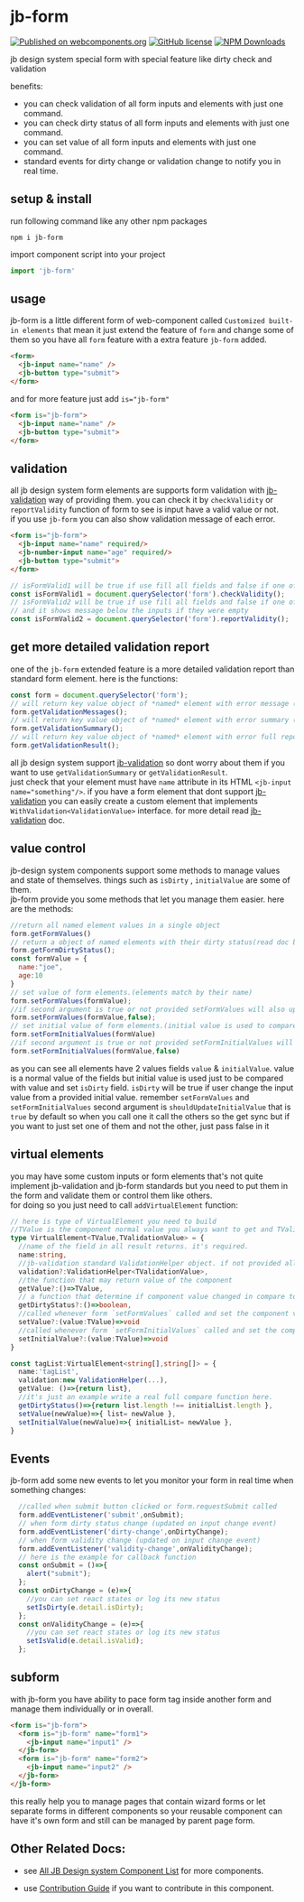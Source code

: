 # jb-form

[![Published on webcomponents.org](https://img.shields.io/badge/webcomponents.org-published-blue.svg)](https://www.webcomponents.org/element/jb-form)
[![GitHub license](https://img.shields.io/badge/license-MIT-brightgreen.svg)](https://raw.githubusercontent.com/javadbat/jb-form/master/LICENSE)
[![NPM Downloads](https://img.shields.io/npm/dw/jb-form)](https://www.npmjs.com/package/jb-form)

jb design system special form with special feature like dirty check and validation

benefits:

- you can check validation of all form inputs and elements with just one command.
- you can check dirty status of all form inputs and elements with just one command.
- you can set value of all form inputs and elements with just one command.
- standard events for dirty change or validation change to notify you in real time.

## setup & install

run following command like any other npm packages

```command
npm i jb-form
```
import component script into your project

```js
import 'jb-form'
```

## usage

jb-form is a little different form of web-component called `Customized built-in elements`  that mean it just extend the feature of `form` and change some of them so you have all `form` feature with a extra feature `jb-form` added.

```html
<form>
  <jb-input name="name" />
  <jb-button type="submit">
</form>
```

and for more feature just add `is="jb-form"`

```html
<form is="jb-form">
  <jb-input name="name" />
  <jb-button type="submit">
</form>
```

## validation

all jb design system form elements are supports form validation with [jb-validation](https://github.com/javadbat/jb-validation) way of providing them. you can check it by `checkValidity` or `reportValidity` function of form to see is input have a valid value or not.    
if you use `jb-form` you can also show validation message of each error.

```html
<form is="jb-form">
  <jb-input name="name" required/>
  <jb-number-input name="age" required/>
  <jb-button type="submit">
</form>
```
```js
// isFormValid1 will be true if use fill all fields and false if one of them is empty
const isFormValid1 = document.querySelector('form').checkValidity();
// isFormValid2 will be true if use fill all fields and false if one of them is empty
// and it shows message below the inputs if they were empty
const isFormValid2 = document.querySelector('form').reportValidity();
```
## get more detailed validation report

one of the `jb-form` extended feature is a more detailed validation report than standard form element.
here is the functions:

```js
const form = document.querySelector('form');
// will return key value object of *named* element with error message ('' if element value is valid) works for all form standards element like HTML input
form.getValidationMessages();
// will return key value object of *named* element with error summary (null if element not implement jb-validation standard) works only for custom element that implement jb-validation standard
form.getValidationSummary();
// will return key value object of *named* element with error full report (null if element not implement jb-validation standard) works only for custom element that implement jb-validation standards
form.getValidationResult();
```
all jb design system support [jb-validation](https://github.com/javadbat/jb-validation) so dont worry about them if you want to use `getValidationSummary` or `getValidationResult`.    
just check that your element must have `name` attribute in its HTML `<jb-input name="something"/>`.
if you have a form element that dont support [jb-validation](https://github.com/javadbat/jb-validation) you can easily create a custom element that implements `WithValidation<ValidationValue>` interface. for more detail read [jb-validation](https://github.com/javadbat/jb-validation) doc.

## value control

jb-design system components support some methods to manage values and state of themselves. things such as `isDirty` , `initialValue` are some of them.    
jb-form provide you some methods that let you manage them easier. here are the methods:
```js
//return all named element values in a single object
form.getFormValues()
// return a object of named elements with their dirty status(read doc below the code for more information)
form.getFormDirtyStatus();
const formValue = {
  name:"joe",
  age:10
}
// set value of form elements.(elements match by their name)
form.setFormValues(formValue);
//if second argument is true or not provided setFormValues will also update initial value and if set to false it just update value
form.setFormValues(formValue,false);
// set initial value of form elements.(initial value is used to compare with value and set isDirty flag)
form.setFormInitialValues(formValue)
//if second argument is true or not provided setFormInitialValues will also update value and if set to false it just update value
form.setFormInitialValues(formValue,false)
```
as you can see all elements have 2 values fields `value` & `initialValue`. value is a normal value of the fields but initial value is used just to be compared with value and set `isDirty` field.
`isDirty` will be true if user change the input value from a provided initial value.
remember `setFormValues` and `setFormInitialValues` second argument is `shouldUpdateInitialValue` that is `true` by default so when you call one it call the others so the get sync but if you want to just set one of them and not the other, just pass false in it

## virtual elements

you may have some custom inputs or form elements that's not quite implement jb-validation and jb-form standards but you need to put them in the form and validate them or control them like others.    
for doing so you just need to call `addVirtualElement` function:

```typescript
// here is type of VirtualElement you need to build
//TValue is the component normal value you always want to get and TValidationValue is the value you want to pass to validation module validators. they may be the same type or not base on your component 
type VirtualElement<TValue,TValidationValue> = {
  //name of the field in all result returns. it's required.
  name:string,
  //jb-validation standard ValidationHelper object. if not provided all validation methods will skip this input
  validation?:ValidationHelper<TValidationValue>,
  //the function that may return value of the component
  getValue?:()=>TValue,
  // a function that determine if component value changed in compare to provided initialValue
  getDirtyStatus?:()=>boolean,
  //called whenever form `setFormValues` called and set the component value
  setValue?:(value:TValue)=>void
  //called whenever form `setFormInitialValues` called and set the component initial value
  setInitialValue?:(value:TValue)=>void
}

const tagList:VirtualElement<string[],string[]> = {
  name:'tagList',
  validation:new ValidationHelper(...),
  getValue: ()=>{return list},
  //it's just an example write a real full compare function here.
  getDirtyStatus()=>{return list.length !== initialList.length },
  setValue(newValue)=>{ list= newValue },
  setInitialValue(newValue)=>{ initialList= newValue },
}
```

## Events

jb-form add some new events to let you monitor your form in real time when something changes:
```javascript
  //called when submit button clicked or form.requestSubmit called
  form.addEventListener('submit',onSubmit);
  // when form dirty status change (updated on input change event)
  form.addEventListener('dirty-change',onDirtyChange);
  // when form validity change (updated on input change event)
  form.addEventListener('validity-change',onValidityChange);
  // here is the example for callback function 
  const onSubmit = ()=>{
    alert("submit");
  };
  const onDirtyChange = (e)=>{
    //you can set react states or log its new status
    setIsDirty(e.detail.isDirty);
  };
  const onValidityChange = (e)=>{
    //you can set react states or log its new status
    setIsValid(e.detail.isValid);
  };
```
## subform

with jb-form you have ability to pace form tag inside another form and manage them individually or in overall.

```html
<form is="jb-form">
  <form is="jb-form" name="form1">
    <jb-input name="input1" />
  </jb-form>
  <form is="jb-form" name="form2">
    <jb-input name="input2" />
  </jb-form>
</jb-form>
```
this really help you to manage pages that contain wizard forms or let separate forms in different components so your reusable component can have it's own form and still can be managed by parent page form.

## Other Related Docs:

- see [All JB Design system Component List](https://github.com/javadbat/design-system/blob/master/docs/component-list.md) for more components.

- use [Contribution Guide](https://github.com/javadbat/design-system/blob/master/docs/contribution-guide.md) if you want to contribute in this component.